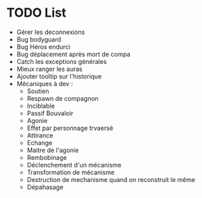 # TODO List

- Gérer les deconnexions
- Bug bodyguard
- Bug Héros endurci
- Bug déplacement après mort de compa
- Catch les exceptions générales
- Mieux ranger les auras
- Ajouter tooltip sur l'historique
- Mécaniques à dev : 
  - Soutien
  - Respawn de compagnon
  - Inciblable
  - Passif Bouvaloir
  - Agonie
  - Effet par personnage trvaersé
  - Attirance
  - Echange
  - Maitre de l'agonie
  - Rembobinage
  - Déclenchement d'un mécanisme
  - Transformation de mécanisme
  - Destruction de mechanisme quand on reconstruit le même 
  - Dépahasage